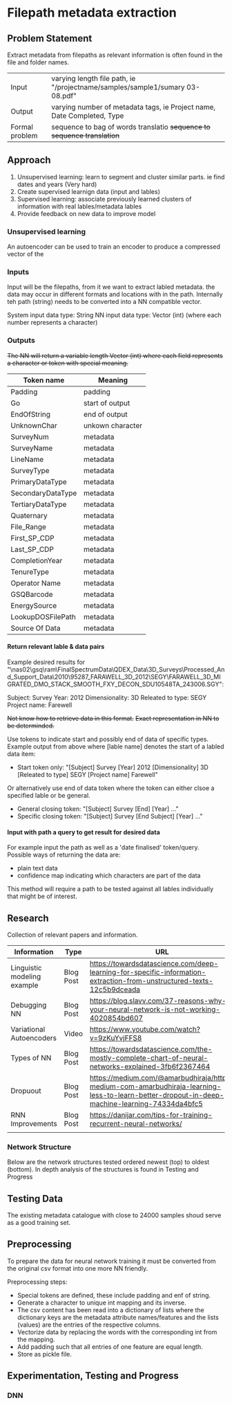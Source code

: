 # Filepath metadata extraction

## Problem Statement

Extract metadata from filepaths as relevant information is often found in the file and folder names.

| | |
|-|-|
| Input | varying length file path, ie "/projectname/samples/sample1/sumary 03-08.pdf" |
| Output | varying number of metadata tags, ie Project name, Date Completed, Type |
| Formal problem | sequence to bag of words translatio ~~sequence to sequence translation~~ |

## Approach

1. Unsupervised learning: learn to segment and cluster similar parts. ie find dates and years (Very hard)
2. Create supervised learnign data (input and lables)
3. Supervised learning: associate previously learned clusters of information with real lables/metadata lables
4. Provide feedback on new data to improve model

### Unsupervised learning

An autoencoder can be used to train an encoder to produce a compressed vector of the 

### Inputs

Input will be the filepaths, from it we want to extract labled metadata. the data may occur in different formats and locations with in the path. Internally teh path (string) needs to be converted into a NN compatible vector.

System input data type: String
NN input data type: Vector (int) (where each number represents a character)

### Outputs

~~The NN will return a variable length Vector (int) where each field represents a character or token with special meaning.~~

| Token name        | Meaning |
|-------------------|---------|
| Padding           | padding |
| Go                | start of output  |
| EndOfString       | end of output    |
| UnknownChar       | unkown character |
| SurveyNum	        | metadata |
| SurveyName        | metadata |
| LineName          | metadata |
| SurveyType        | metadata |
| PrimaryDataType   | metadata |
| SecondaryDataType | metadata |
| TertiaryDataType  | metadata |
| Quaternary        | metadata |
| File_Range        | metadata |
| First_SP_CDP      | metadata |
| Last_SP_CDP       | metadata |
| CompletionYear    | metadata |
| TenureType        | metadata |
| Operator Name     | metadata |
| GSQBarcode        | metadata |
| EnergySource      | metadata |
| LookupDOSFilePath | metadata |
| Source Of Data    | metadata |

#### Return relevant lable & data pairs

Example desired results for 
"\\nas02\gsq\ram\FinalSpectrumData\QDEX_Data\3D_Surveys\Processed_And_Support_Data\2010\95287_FARAWELL_3D_2012\SEGY\FARAWELL_3D_MIGRATED_DMO_STACK_SMOOTH_FXY_DECON_SDU10548TA_243006.SGY":

Subject: Survey
Year: 2012
Dimensionality: 3D
Releated to type: SEGY
Project name: Farewell

~~Not know how to retrieve data in this format.~~
~~Exact representation in NN to be determinded.~~

Use tokens to indicate start and possibly end of data of specific types.
Example output from above where [lable name] denotes the start of a labled data item:

- Start token only: "[Subject] Survey [Year] 2012 [Dimensionality] 3D [Releated to type] SEGY [Project name] Farewell" 

Or alternatively use end of data token where the token can either clsoe a specified lable or be general.

- General closing token: "[Subject] Survey [End] [Year] ..."
- Specific closing token: "[Subject] Survey [End Subject] [Year] ..."

#### Input with path a query to get result for desired data

For example input the path as well as a 'date finalised' token/query. 
Possible ways of returning the data are:

- plain text data
- confidence map indicating which characters are part of the data

This method will require a path to be tested against all lables individually that might be of interest.

## Research
Collection of relevant papers and information.

| Information | Type | URL |
|-------------|------|-----|
| Linguistic modeling example | Blog Post | https://towardsdatascience.com/deep-learning-for-specific-information-extraction-from-unstructured-texts-12c5b9dceada |
| Debugging NN | Blog Post | https://blog.slavv.com/37-reasons-why-your-neural-network-is-not-working-4020854bd607 |
| Variational Autoencoders | Video | https://www.youtube.com/watch?v=9zKuYvjFFS8 |
| Types of NN | Blog Post | https://towardsdatascience.com/the-mostly-complete-chart-of-neural-networks-explained-3fb6f2367464 |
| Dropuout | Blog Post | https://medium.com/@amarbudhiraja/https-medium-com-amarbudhiraja-learning-less-to-learn-better-dropout-in-deep-machine-learning-74334da4bfc5 |
| RNN Improvements | Blog Post | https://danijar.com/tips-for-training-recurrent-neural-networks/ |
|  |  |  |

### Network Structure

Below are the network structures tested ordered newest (top) to oldest (bottom). In depth analysis of the structures is found in Testing and Progress

## Testing Data

The existing metadata catalogue with close to 24000 samples shoud serve as a good training set.

## Preprocessing

To prepare the data for neural network training it must be converted from the original csv format into one more NN friendly.

Preprocessing steps:
- Special tokens are defined, these include padding and enf of string.
- Generate a character to unique int mapping and its inverse.
- The csv content has been read into a dictionary of lists where the dictionary keys are the metadata attribute names/features and the lists (values) are the entries of the respective columns.
- Vectorize data by replacing the words with the corresponding int from the mapping.
- Add padding such that all entries of one feature are equal length.
- Store as pickle file.

## Experimentation, Testing and Progress

### DNN

